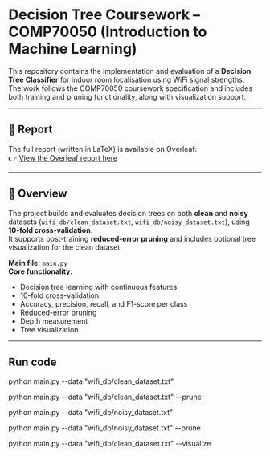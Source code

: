 # Decision Tree Coursework – COMP70050 (Introduction to Machine Learning)

This repository contains the implementation and evaluation of a **Decision Tree Classifier** for indoor room localisation using WiFi signal strengths.  
The work follows the COMP70050 coursework specification and includes both training and pruning functionality, along with visualization support.

---

## 📘 Report

The full report (written in LaTeX) is available on Overleaf:  
👉 [View the Overleaf report here](https://www.overleaf.com/read/your-overleaf-link-here)

---

## 🧠 Overview

The project builds and evaluates decision trees on both **clean** and **noisy** datasets (`wifi_db/clean_dataset.txt`, `wifi_db/noisy_dataset.txt`), using **10-fold cross-validation**.  
It supports post-training **reduced-error pruning** and includes optional tree visualization for the clean dataset.

**Main file:** `main.py`  
**Core functionality:**  
- Decision tree learning with continuous features  
- 10-fold cross-validation  
- Accuracy, precision, recall, and F1-score per class  
- Reduced-error pruning  
- Depth measurement  
- Tree visualization

---

## Run code
python main.py --data "wifi_db/clean_dataset.txt"

python main.py --data "wifi_db/clean_dataset.txt" --prune

python main.py --data "wifi_db/noisy_dataset.txt"

python main.py --data "wifi_db/noisy_dataset.txt" --prune

python main.py --data "wifi_db/clean_dataset.txt" --visualize

